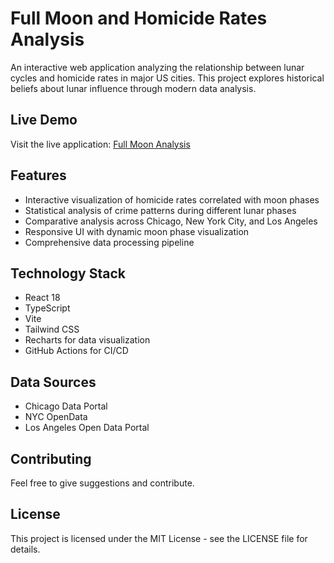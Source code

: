 # Full Moon and Homicide Rates Analysis

An interactive web application analyzing the relationship between lunar cycles and homicide rates in major US cities. This project explores historical beliefs about lunar influence through modern data analysis.

## Live Demo
Visit the live application: [Full Moon Analysis](https://myankhai.github.io/fullMoonFrontEnd/)

## Features

- Interactive visualization of homicide rates correlated with moon phases
- Statistical analysis of crime patterns during different lunar phases
- Comparative analysis across Chicago, New York City, and Los Angeles
- Responsive UI with dynamic moon phase visualization
- Comprehensive data processing pipeline

## Technology Stack

- React 18
- TypeScript
- Vite
- Tailwind CSS
- Recharts for data visualization
- GitHub Actions for CI/CD

## Data Sources

- Chicago Data Portal
- NYC OpenData
- Los Angeles Open Data Portal

## Contributing

Feel free to give suggestions and contribute.

## License

This project is licensed under the MIT License - see the LICENSE file for details. 
